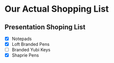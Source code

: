# Our Actual Shopping List

## Presentation Shoping List
- [x] Notepads
- [X] Loft Branded Pens
- [ ] Branded Yubi Keys
- [X] Shaprie Pens
